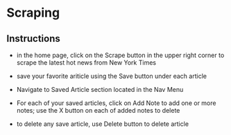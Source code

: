 # Scraping

## Instructions

* in the home page, click on the Scrape button in the upper right corner to scrape the latest hot news from New York Times

* save your favorite ariticle using the Save button under each article

* Navigate to Saved Article section located in the Nav Menu

* For each of your saved articles, click on Add Note to add one or more notes; use the X button on each of added notes to delete

* to delete any save article, use Delete button to delete article